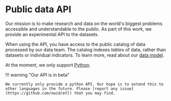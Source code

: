 # Public data API

Our mission is to make research and data on the world's biggest problems accessible and understandable to the public. As part of this work, we provide an experimental API to the datasets.

When using the API, you have access to the public catalog of data processed by our data team. The catalog indexes _tables_ of data, rather than datasets or individual indicators. To learn more, read about our [data model](../architecture/design/common-format.md).

At the moment, we only support [Python](python.ipynb).


!!! warning "Our API is in beta"

    We currently only provide a python API. Our hope is to extend this to other languages in the future. Please [report any issue](https://github.com/owid/etl) that you may find.
